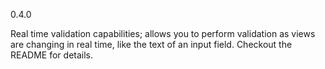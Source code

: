 0.4.0

Real time validation capabilities; allows you to perform validation as views are changing in real 
time, like the text of an input field. Checkout the README for details.